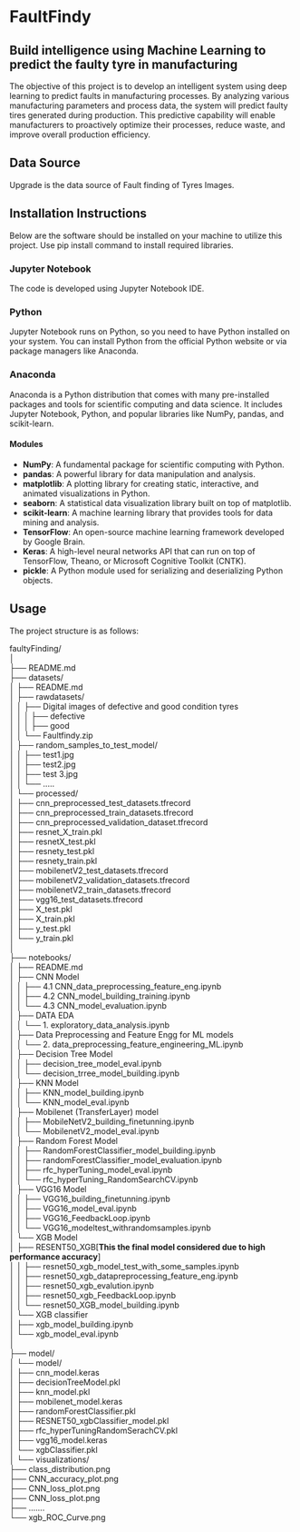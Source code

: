 # FaultFindy

## Build intelligence using Machine Learning to predict the faulty tyre in manufacturing

The objective of this project is to develop an intelligent system using deep learning to predict faults in manufacturing processes. By analyzing various manufacturing parameters and process data, the system will predict faulty tires generated during production. This predictive capability will enable manufacturers to proactively optimize their processes, reduce waste, and improve overall production efficiency.

## Data Source

Upgrade is the data source of Fault finding of Tyres Images.

## Installation Instructions

Below are the software should be installed on your machine to utilize this project. Use pip install command to install required libraries.

### Jupyter Notebook

The code is developed using Jupyter Notebook IDE.

### Python

Jupyter Notebook runs on Python, so you need to have Python installed on your system. You can install Python from the official Python website or via package managers like Anaconda.

### Anaconda

Anaconda is a Python distribution that comes with many pre-installed packages and tools for scientific computing and data science. It includes Jupyter Notebook, Python, and popular libraries like NumPy, pandas, and scikit-learn.

#### Modules

- **NumPy**: A fundamental package for scientific computing with Python.
- **pandas**: A powerful library for data manipulation and analysis.
- **matplotlib**: A plotting library for creating static, interactive, and animated visualizations in Python.
- **seaborn**: A statistical data visualization library built on top of matplotlib.
- **scikit-learn**: A machine learning library that provides tools for data mining and analysis.
- **TensorFlow**: An open-source machine learning framework developed by Google Brain.
- **Keras**: A high-level neural networks API that can run on top of TensorFlow, Theano, or Microsoft Cognitive Toolkit (CNTK).
- **pickle**: A Python module used for serializing and deserializing Python objects.

## Usage

The project structure is as follows:

faultyFinding/  
│  
├── README.md  
├── datasets/  
│ ├── README.md  
│ ├── rawdatasets/  
│ │ ├── Digital images of defective and good condition tyres  
│ │ │ ├── defective  
│ │ │ ├── good  
│ │ └── Faultfindy.zip  
│ ├── random_samples_to_test_model/  
│ │ ├── test1.jpg  
│ │ ├── test2.jpg  
│ │ ├── test 3.jpg  
│ │ └── .....  
│ └── processed/  
│ ├── cnn_preprocessed_test_datasets.tfrecord  
│ ├── cnn_preprocessed_train_datasets.tfrecord  
│ ├── cnn_preprocessed_validation_dataset.tfrecord  
│ ├── resnet_X_train.pkl  
│ ├── resnetX_test.pkl  
│ ├── resnety_test.pkl  
│ ├── resnety_train.pkl  
│ ├── mobilenetV2_test_datasets.tfrecord  
│ ├── mobilenetV2_validation_datasets.tfrecord  
│ ├── mobilenetV2_train_datasets.tfrecord  
│ ├── vgg16_test_datasets.tfrecord  
│ ├── X_test.pkl  
│ ├── X_train.pkl  
│ ├── y_test.pkl  
│ └── y_train.pkl  
│  
├── notebooks/  
│ ├── README.md  
│ ├── CNN Model  
│ │ ├── 4.1 CNN_data_preprocessing_feature_eng.ipynb  
│ │ ├── 4.2 CNN_model_building_training.ipynb  
│ │ └── 4.3 CNN_model_evaluation.ipynb  
│ ├── DATA EDA  
│ │ └── 1. exploratory_data_analysis.ipynb  
│ ├── Data Preprocessing and Feature Engg for ML models  
│ │ └── 2. data_preprocessing_feature_engineering_ML.ipynb  
│ ├── Decision Tree Model  
│ │ ├── decision_tree_model_eval.ipynb  
│ │ └── decision_trree_model_building.ipynb  
│ ├── KNN Model  
│ │ ├── KNN_model_building.ipynb  
│ │ └── KNN_model_eval.ipynb  
│ ├── Mobilenet (TransferLayer) model  
│ │ ├── MobileNetV2_building_finetunning.ipynb  
│ │ └── MobilenetV2_model_eval.ipynb  
│ ├── Random Forest Model  
│ │ ├── RandomForestClassifier_model_building.ipynb  
│ │ ├── randomForestClassifier_model_evaluation.ipynb  
│ │ ├── rfc_hyperTuning_model_eval.ipynb  
│ │ └── rfc_hyperTuning_RandomSearchCV.ipynb  
│ ├── VGG16 Model  
│ │ ├── VGG16_building_finetunning.ipynb  
│ │ ├── VGG16_model_eval.ipynb  
│ │ ├── VGG16_FeedbackLoop.ipynb  
│ │ └── VGG16_modeltest_withrandomsamples.ipynb  
│ └── XGB Model  
│ ├── RESENT50_XGB[**This the final model considered due to high performance accuracy**]   
│ │ ├── resnet50_xgb_model_test_with_some_samples.ipynb  
│ │ ├── resnet50_xgb_datapreprocessing_feature_eng.ipynb  
│ │ ├── resnet50_xgb_evalution.ipynb  
│ │ ├── resnet50_xgb_FeedbackLoop.ipynb  
│ │ └── resnet50_XGB_model_building.ipynb  
│ └── XGB classifier  
│ ├── xgb_model_building.ipynb  
│ └── xgb_model_eval.ipynb  
│  
├── model/  
│ └── model/  
│ ├── cnn_model.keras  
│ ├── decisionTreeModel.pkl  
│ ├── knn_model.pkl  
│ ├── mobilenet_model.keras  
│ ├── randomForestClassifier.pkl  
│ ├── RESNET50_xgbClassifier_model.pkl  
│ ├── rfc_hyperTuningRandomSerachCV.pkl  
│ ├── vgg16_model.keras  
│ └── xgbClassifier.pkl  
│
└── visualizations/  
├── class_distribution.png  
├── CNN_accuracy_plot.png  
├── CNN_loss_plot.png  
├── CNN_loss_plot.png  
├── .......  
└── xgb_ROC_Curve.png  
